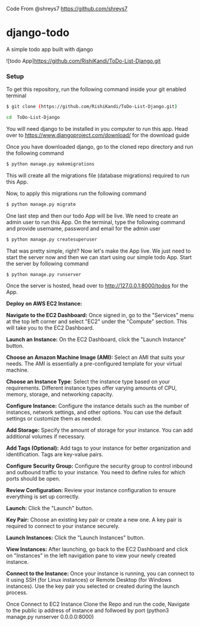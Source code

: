 Code From @shreys7 https://github.com/shreys7
# django-todo
A simple todo app built with django

![todo App]https://github.com/RishiKandi/ToDo-List-Django.git
### Setup
To get this repository, run the following command inside your git enabled terminal
```bash
$ git clone (https://github.com/RishiKandi/ToDo-List-Django.git)

cd  ToDo-List-Django
```
You will need django to be installed in you computer to run this app. Head over to https://www.djangoproject.com/download/ for the download guide

Once you have downloaded django, go to the cloned repo directory and run the following command

```bash
$ python manage.py makemigrations
```

This will create all the migrations file (database migrations) required to run this App.

Now, to apply this migrations run the following command
```bash
$ python manage.py migrate
```

One last step and then our todo App will be live. We need to create an admin user to run this App. On the terminal, type the following command and provide username, password and email for the admin user
```bash
$ python manage.py createsuperuser
```

That was pretty simple, right? Now let's make the App live. We just need to start the server now and then we can start using our simple todo App. Start the server by following command

```bash
$ python manage.py runserver
```

Once the server is hosted, head over to http://127.0.0.1:8000/todos for the App.

**Deploy on AWS EC2 Instance:**

**Navigate to the EC2 Dashboard:**
Once signed in, go to the "Services" menu at the top left corner and select "EC2" under the "Compute" section. This will take you to the EC2 Dashboard.

**Launch an Instance:**
On the EC2 Dashboard, click the "Launch Instance" button.

**Choose an Amazon Machine Image (AMI):**
Select an AMI that suits your needs. The AMI is essentially a pre-configured template for your virtual machine.

**Choose an Instance Type**:
Select the instance type based on your requirements. Different instance types offer varying amounts of CPU, memory, storage, and networking capacity.

**Configure Instance:**
Configure the instance details such as the number of instances, network settings, and other options. You can use the default settings or customize them as needed.

**Add Storage:**
Specify the amount of storage for your instance. You can add additional volumes if necessary.

**Add Tags (Optional):**
Add tags to your instance for better organization and identification. Tags are key-value pairs.

**Configure Security Group:**
Configure the security group to control inbound and outbound traffic to your instance. You need to define rules for which ports should be open.

**Review Configuration:**
Review your instance configuration to ensure everything is set up correctly.

**Launch:**
Click the "Launch" button.

**Key Pair:**
Choose an existing key pair or create a new one. A key pair is required to connect to your instance securely.

**Launch Instances:**
Click the "Launch Instances" button.

**View Instances:**
After launching, go back to the EC2 Dashboard and click on "Instances" in the left navigation pane to view your newly created instance.

**Connect to the Instance:**
Once your instance is running, you can connect to it using SSH (for Linux instances) or Remote Desktop (for Windows instances). Use the key pair you selected or created during the launch process.

Once Connect to EC2 Instance Clone the Repo and run the code, Navigate to the public ip address of instance and follwoed by port
(python3 manage.py runserver 0.0.0.0:8000)
